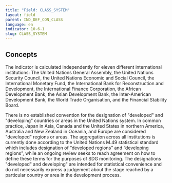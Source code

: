 ```yaml
---
title: "Field: CLASS_SYSTEM"
layout: field
parent: IND_DEF_CON_CLASS
language: en
indicator: 10-6-1
slug: CLASS_SYSTEM
---
```

## Concepts

The indicator is calculated independently for eleven different international institutions: The United Nations General Assembly, the United Nations Security Council, the United Nations Economic and Social Council, the International Monetary Fund, the International Bank for Reconstruction and Development, the International Finance Corporation, the African Development Bank, the Asian Development Bank, the Inter-American Development Bank, the World Trade Organisation, and the Financial Stability Board.

There is no established convention for the designation of "developed" and "developing" countries or areas in the United Nations system. In common practice, Japan in Asia, Canada and the United States in northern America, Australia and New Zealand in Oceania, and Europe are considered "developed" regions or areas. The aggregation across all institutions is currently done according to the United Nations M.49 statistical standard which includes designation of “developed regions” and “developing regions”, while an ongoing review seeks to reach agreement on how to define these terms for the purposes of SDG monitoring. The designations "developed" and developing" are intended for statistical convenience and do not necessarily express a judgement about the stage reached by a particular country or area in the development process.